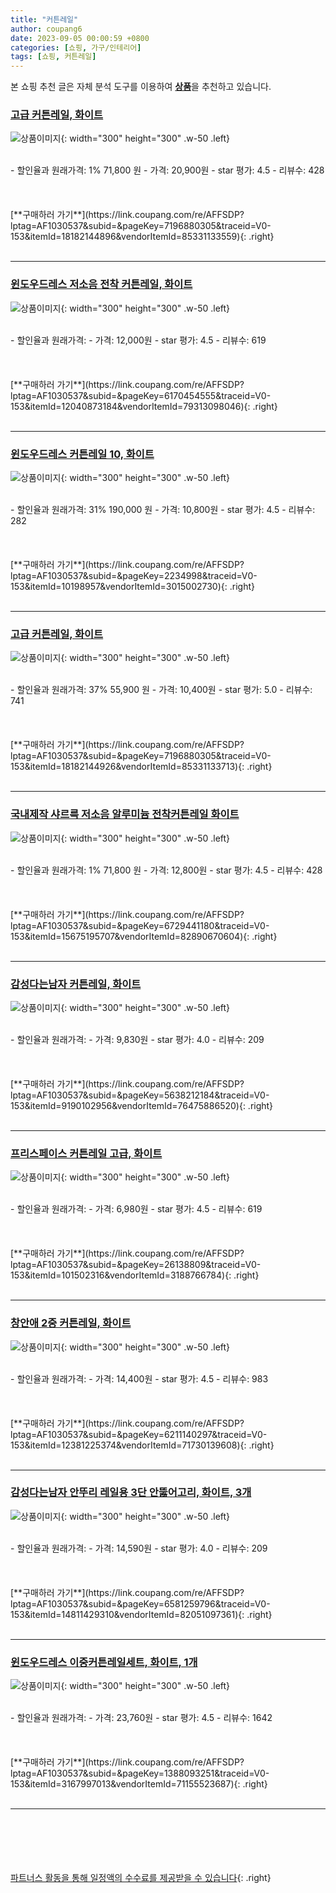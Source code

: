 ```yaml
---
title: "커튼레일"
author: coupang6
date: 2023-09-05 00:00:59 +0800
categories: [쇼핑, 가구/인테리어]
tags: [쇼핑, 커튼레일]
---
```


본 쇼핑 추천 글은 자체 분석 도구를 이용하여 [**상품**](https://link.coupang.com/a/bao1ui)을 추천하고 있습니다.

### [고급 커튼레일, 화이트](https://link.coupang.com/re/AFFSDP?lptag=AF1030537&subid=&pageKey=7196880305&traceid=V0-153&itemId=18182144896&vendorItemId=85331133559)

![상품이미지](https://thumbnail6.coupangcdn.com/thumbnails/remote/230x230ex/image/retail/images/2023/03/14/17/9/4821c938-3824-4df9-a238-34aa65428e04.jpg){: width="300" height="300" .w-50 .left}


<br>
- 할인율과 원래가격: 1%  71,800   원
- 가격: 20,900원
- star 평가: 4.5
- 리뷰수: 428
<br>
<br>
<br>
<br>
[**구매하러 가기**](https://link.coupang.com/re/AFFSDP?lptag=AF1030537&subid=&pageKey=7196880305&traceid=V0-153&itemId=18182144896&vendorItemId=85331133559){: .right}
<br>
<br>

---

### [윈도우드레스 저소음 전착 커튼레일, 화이트](https://link.coupang.com/re/AFFSDP?lptag=AF1030537&subid=&pageKey=6170454555&traceid=V0-153&itemId=12040873184&vendorItemId=79313098046)

![상품이미지](https://thumbnail8.coupangcdn.com/thumbnails/remote/230x230ex/image/rs_quotation_api/kecxuvho/9460e8e624a04094abfcbcd14a1d8e61.png){: width="300" height="300" .w-50 .left}


<br>
- 할인율과 원래가격: 
- 가격: 12,000원
- star 평가: 4.5
- 리뷰수: 619
<br>
<br>
<br>
<br>
[**구매하러 가기**](https://link.coupang.com/re/AFFSDP?lptag=AF1030537&subid=&pageKey=6170454555&traceid=V0-153&itemId=12040873184&vendorItemId=79313098046){: .right}
<br>
<br>

---

### [윈도우드레스 커튼레일 10, 화이트](https://link.coupang.com/re/AFFSDP?lptag=AF1030537&subid=&pageKey=2234998&traceid=V0-153&itemId=10198957&vendorItemId=3015002730)

![상품이미지](https://thumbnail10.coupangcdn.com/thumbnails/remote/230x230ex/image/retail/images/116585129276164-e3a33a78-4de9-459f-802a-7004c9a2a907.jpg){: width="300" height="300" .w-50 .left}


<br>
- 할인율과 원래가격: 31%  190,000   원
- 가격: 10,800원
- star 평가: 4.5
- 리뷰수: 282
<br>
<br>
<br>
<br>
[**구매하러 가기**](https://link.coupang.com/re/AFFSDP?lptag=AF1030537&subid=&pageKey=2234998&traceid=V0-153&itemId=10198957&vendorItemId=3015002730){: .right}
<br>
<br>

---

### [고급 커튼레일, 화이트](https://link.coupang.com/re/AFFSDP?lptag=AF1030537&subid=&pageKey=7196880305&traceid=V0-153&itemId=18182144926&vendorItemId=85331133713)

![상품이미지](https://thumbnail6.coupangcdn.com/thumbnails/remote/230x230ex/image/retail/images/2023/03/14/17/9/4821c938-3824-4df9-a238-34aa65428e04.jpg){: width="300" height="300" .w-50 .left}


<br>
- 할인율과 원래가격: 37%  55,900   원
- 가격: 10,400원
- star 평가: 5.0
- 리뷰수: 741
<br>
<br>
<br>
<br>
[**구매하러 가기**](https://link.coupang.com/re/AFFSDP?lptag=AF1030537&subid=&pageKey=7196880305&traceid=V0-153&itemId=18182144926&vendorItemId=85331133713){: .right}
<br>
<br>

---

### [국내제작 샤르륵 저소음 알루미늄 전착커튼레일 화이트](https://link.coupang.com/re/AFFSDP?lptag=AF1030537&subid=&pageKey=6729441180&traceid=V0-153&itemId=15675195707&vendorItemId=82890670604)

![상품이미지](https://thumbnail6.coupangcdn.com/thumbnails/remote/230x230ex/image/vendor_inventory/07f7/edb5c25d1c9548cd35b35c42ebb78e7f259e6515abe77b943feac3f45d1b.jpg){: width="300" height="300" .w-50 .left}


<br>
- 할인율과 원래가격: 1%  71,800   원
- 가격: 12,800원
- star 평가: 4.5
- 리뷰수: 428
<br>
<br>
<br>
<br>
[**구매하러 가기**](https://link.coupang.com/re/AFFSDP?lptag=AF1030537&subid=&pageKey=6729441180&traceid=V0-153&itemId=15675195707&vendorItemId=82890670604){: .right}
<br>
<br>

---

### [감성다는남자 커튼레일, 화이트](https://link.coupang.com/re/AFFSDP?lptag=AF1030537&subid=&pageKey=5638212184&traceid=V0-153&itemId=9190102956&vendorItemId=76475886520)

![상품이미지](https://thumbnail10.coupangcdn.com/thumbnails/remote/230x230ex/image/retail/images/2021/06/07/16/2/b26f3e18-731d-405f-aca7-db859613f0a6.jpg){: width="300" height="300" .w-50 .left}


<br>
- 할인율과 원래가격: 
- 가격: 9,830원
- star 평가: 4.0
- 리뷰수: 209
<br>
<br>
<br>
<br>
[**구매하러 가기**](https://link.coupang.com/re/AFFSDP?lptag=AF1030537&subid=&pageKey=5638212184&traceid=V0-153&itemId=9190102956&vendorItemId=76475886520){: .right}
<br>
<br>

---

### [프리스페이스 커튼레일 고급, 화이트](https://link.coupang.com/re/AFFSDP?lptag=AF1030537&subid=&pageKey=26138809&traceid=V0-153&itemId=101502316&vendorItemId=3188766784)

![상품이미지](https://thumbnail6.coupangcdn.com/thumbnails/remote/230x230ex/image/product/image/vendoritem/2019/07/26/3188766765/d7bfef43-b166-421f-8e91-45b75b4b62dc.jpg){: width="300" height="300" .w-50 .left}


<br>
- 할인율과 원래가격: 
- 가격: 6,980원
- star 평가: 4.5
- 리뷰수: 619
<br>
<br>
<br>
<br>
[**구매하러 가기**](https://link.coupang.com/re/AFFSDP?lptag=AF1030537&subid=&pageKey=26138809&traceid=V0-153&itemId=101502316&vendorItemId=3188766784){: .right}
<br>
<br>

---

### [창안애 2중 커튼레일, 화이트](https://link.coupang.com/re/AFFSDP?lptag=AF1030537&subid=&pageKey=6211140297&traceid=V0-153&itemId=12381225374&vendorItemId=71730139608)

![상품이미지](https://thumbnail7.coupangcdn.com/thumbnails/remote/230x230ex/image/retail/images/2020/09/18/11/5/fa43e375-bcd3-469a-a565-4b112b2f7f0c.jpg){: width="300" height="300" .w-50 .left}


<br>
- 할인율과 원래가격: 
- 가격: 14,400원
- star 평가: 4.5
- 리뷰수: 983
<br>
<br>
<br>
<br>
[**구매하러 가기**](https://link.coupang.com/re/AFFSDP?lptag=AF1030537&subid=&pageKey=6211140297&traceid=V0-153&itemId=12381225374&vendorItemId=71730139608){: .right}
<br>
<br>

---

### [감성다는남자 안뚜리 레일용 3단 안뚫어고리, 화이트, 3개](https://link.coupang.com/re/AFFSDP?lptag=AF1030537&subid=&pageKey=6581259796&traceid=V0-153&itemId=14811429310&vendorItemId=82051097361)

![상품이미지](https://thumbnail10.coupangcdn.com/thumbnails/remote/230x230ex/image/rs_quotation_api/b8u5qypq/f2de6e4b25f64746ab1baf84d2d2b564.jpg){: width="300" height="300" .w-50 .left}


<br>
- 할인율과 원래가격: 
- 가격: 14,590원
- star 평가: 4.0
- 리뷰수: 209
<br>
<br>
<br>
<br>
[**구매하러 가기**](https://link.coupang.com/re/AFFSDP?lptag=AF1030537&subid=&pageKey=6581259796&traceid=V0-153&itemId=14811429310&vendorItemId=82051097361){: .right}
<br>
<br>

---

### [윈도우드레스 이중커튼레일세트, 화이트, 1개](https://link.coupang.com/re/AFFSDP?lptag=AF1030537&subid=&pageKey=1388093251&traceid=V0-153&itemId=3167997013&vendorItemId=71155523687)

![상품이미지](https://thumbnail6.coupangcdn.com/thumbnails/remote/230x230ex/image/retail/images/2020/07/21/14/9/91fe8ccb-970a-4b67-a30f-1631a79ba1dc.jpg){: width="300" height="300" .w-50 .left}


<br>
- 할인율과 원래가격: 
- 가격: 23,760원
- star 평가: 4.5
- 리뷰수: 1642
<br>
<br>
<br>
<br>
[**구매하러 가기**](https://link.coupang.com/re/AFFSDP?lptag=AF1030537&subid=&pageKey=1388093251&traceid=V0-153&itemId=3167997013&vendorItemId=71155523687){: .right}
<br>
<br>

---
<br><br><br><br><br> [파트너스 활동을 통해 일정액의 수수료를 제공받을 수 있습니다](https://link.coupang.com/a/bao1ui){: .right}